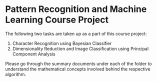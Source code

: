 # Pattern Recognition and Machine Learning Course Project

The following two tasks are taken up as a part of this course project:

1) Character Recognition using Bayesian Classifier
2) Dimensionality Reduction and Image Classification using Principal Component Analysis

Please go through the summary documents under each of the folder to understand the mathematical concepts involved behind the respective algorithm.

